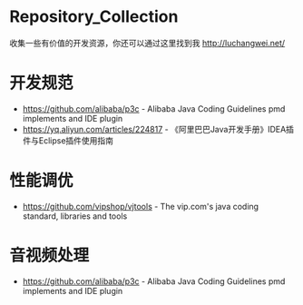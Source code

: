 
# Repository_Collection
收集一些有价值的开发资源，你还可以通过这里找到我 http://luchangwei.net/

开发规范
=================

  * https://github.com/alibaba/p3c - Alibaba Java Coding Guidelines pmd implements and IDE plugin
  * https://yq.aliyun.com/articles/224817 - 《阿里巴巴Java开发手册》IDEA插件与Eclipse插件使用指南
  
性能调优
=================

  * https://github.com/vipshop/vjtools - The vip.com's java coding standard, libraries and tools

音视频处理
=================

  * https://github.com/alibaba/p3c - Alibaba Java Coding Guidelines pmd implements and IDE plugin
  
